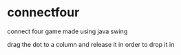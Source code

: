 # connectfour
connect four game made using java swing

drag the dot to a column and release it in order to drop it in


